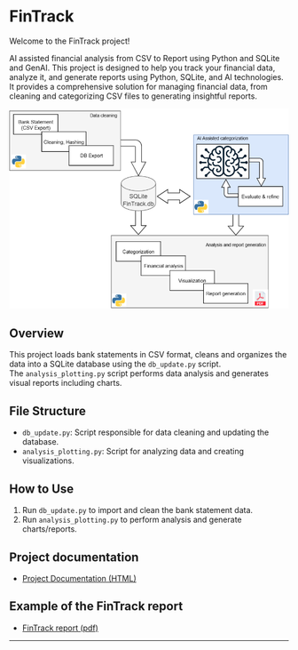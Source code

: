 # FinTrack

Welcome to the FinTrack project!

AI assisted financial analysis from CSV to Report using Python and SQLite and GenAI.
This project is designed to help you track your financial data, analyze it, and generate reports using Python, SQLite, and AI technologies.
It provides a comprehensive solution for managing financial data, from cleaning and categorizing CSV files to generating insightful reports.


![FinTrack Workflow](FinTrack/06_documentation/source/_static/FinTrack.png)


## Overview

This project loads bank statements in CSV format, cleans and organizes the data into a SQLite database using the `db_update.py` script.  
The `analysis_plotting.py` script performs data analysis and generates visual reports including charts.

## File Structure

- `db_update.py`: Script responsible for data cleaning and updating the database.
- `analysis_plotting.py`: Script for analyzing data and creating visualizations.

## How to Use

1. Run `db_update.py` to import and clean the bank statement data.
2. Run `analysis_plotting.py` to perform analysis and generate charts/reports.


## Project documentation

- [Project Documentation (HTML)](FinTrack/06_documentation/build/html/index.html) 

## Example of the FinTrack report

- [FinTrack report (pdf)](FinTrack/05_analysis/_build/FinTrack_Report.pdf/FinTrack_Report.pdf)

---

   